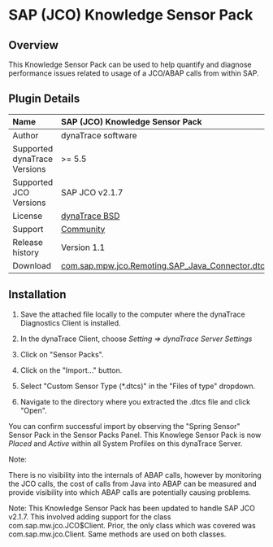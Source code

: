 # SAP (JCO) Knowledge Sensor Pack

## Overview

This Knowledge Sensor Pack can be used to help quantify and diagnose performance issues related to usage of a JCO/ABAP calls from within SAP.

## Plugin Details

| Name | SAP (JCO) Knowledge Sensor Pack
| :--- | :---
| Author | dynaTrace software
| Supported dynaTrace Versions | >= 5.5
| Supported JCO Versions | SAP JCO v2.1.7
| License | [dynaTrace BSD](dynaTraceBSD.txt)
| Support | [Community](https://community.compuwareapm.com/community/display/DL/Support+Levels#SupportLevels-Community)
| Release history | Version 1.1
| Download | [com.sap.mpw.jco.Remoting.SAP_Java_Connector.dtcs](com.sap.mpw.jco.Remoting.SAP_Java_Connector.dtcs)


## Installation

  1. Save the attached file locally to the computer where the dynaTrace Diagnostics Client is installed. 

  2. In the dynaTrace Client, choose _Setting ⇒ dynaTrace Server Settings_

  3. Click on "Sensor Packs". 

  4. Click on the "Import..." button. 

  5. Select "Custom Sensor Type (*.dtcs)" in the "Files of type" dropdown. 

  6. Navigate to the directory where you extracted the .dtcs file and click "Open". 

You can confirm successful import by observing the "Spring Sensor" Sensor Pack in the Sensor Packs Panel. This Knowlege Sensor Pack is now _Placed_ and _Active_ within all System Profiles on this
dynaTrace Server.

Note:

There is no visibility into the internals of ABAP calls, however by monitoring the JCO calls, the cost of calls from Java into ABAP can be measured and provide visibility into which ABAP calls are
potentially causing problems.

Note: This Knowledge Sensor Pack has been updated to handle SAP JCO v2.1.7. This involved adding support for the class com.sap.mw.jco.JCO$Client. Prior, the only class which was covered was
com.sap.mw.jco.Client. Same methods are used on both classes.

